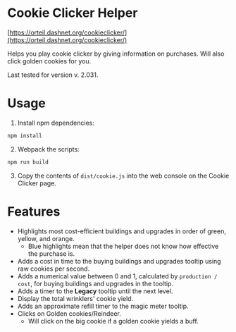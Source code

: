# Cookie Clicker Helper

[https://orteil.dashnet.org/cookieclicker/](https://orteil.dashnet.org/cookieclicker/)

Helps you play cookie clicker by giving information on purchases.
Will also click golden cookies for you.

Last tested for version v. 2.031.

# Usage

1. Install npm dependencies:
  ```bash
  npm install
  ```
2. Webpack the scripts:
  ```bash
  npm run build
  ```
3. Copy the contents of `dist/cookie.js` into the web console on the Cookie Clicker page.

# Features

- Highlights most cost-efficient buildings and upgrades in order of green, yellow, and orange.
  - Blue highlights mean that the helper does not know how effective the purchase is.
- Adds a cost in time to the buying buildings and upgrades tooltip using raw cookies per second.
- Adds a numerical value between 0 and 1, calculated by `production / cost`, for buying buildings and upgrades in the tooltip.
- Adds a timer to the **Legacy** tooltip until the next level.
- Display the total wrinklers' cookie yield.
- Adds an approximate refill timer to the magic meter tooltip.
- Clicks on Golden cookies/Reindeer.
  - Will click on the big cookie if a golden cookie yields a buff.
